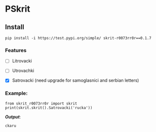 # PSkrit

## Install

```
pip install -i https://test.pypi.org/simple/ skrit-r0073rr0r==0.1.7
``` 

### Features

- [ ] Litrovacki
- [ ] Utrovachki
- [x] Satrovacki (need upgrade for samoglasnici and serbian letters)


### Example:

```
from skrit_r0073rr0r import skrit
print(skrit.skrit().Satrovacki('rucka'))
```

***Output***:

`` ckaru ``